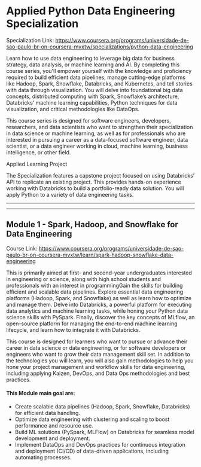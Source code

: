 # Applied Python Data Engineering Specialization

Specialization Link: https://www.coursera.org/programs/universidade-de-sao-paulo-br-on-coursera-mvxtw/specializations/python-data-engineering

Learn how to use data engineering to leverage big data for business strategy, data analysis, or machine learning and AI. By completing this course series, you'll empower yourself with the knowledge and proficiency required to build efficient data pipelines, manage cutting-edge platforms like Hadoop, Spark, Snowflake, Databricks, and Kubernetes, and tell stories with data through visualization. You will delve into foundational big data concepts, distributed computing with Spark, Snowflake’s architecture, Databricks’ machine learning capabilities, Python techniques for data visualization, and critical methodologies like DataOps. 

This course series is designed for software engineers, developers, researchers, and data scientists who want to strengthen their specialization in data science or machine learning, as well as for professionals who are interested in pursuing a career as a data-focused software engineer, data scientist, or a data engineer working in cloud, machine learning, business intelligence, or other field. 

Applied Learning Project

The Specialization features a capstone project focused on using Databricks’ API to replicate an existing project. This provides hands-on experience working with Databricks to build a portfolio-ready data solution. You will apply Python to a variety of data engineering tasks.

---
---

## Module 1 - Spark, Hadoop, and Snowflake for Data Engineering

Course Link: https://www.coursera.org/programs/universidade-de-sao-paulo-br-on-coursera-mvxtw/learn/spark-hadoop-snowflake-data-engineering

This is primarily aimed at first- and second-year undergraduates interested in engineering or science, along with high school students and professionals with an interest in programmingGain the skills for building efficient and scalable data pipelines. Explore essential data engineering platforms (Hadoop, Spark, and Snowflake) as well as learn how to optimize and manage them. Delve into Databricks, a powerful platform for executing data analytics and machine learning tasks, while honing your Python data science skills with PySpark. Finally, discover the key concepts of MLflow, an open-source platform for managing the end-to-end machine learning lifecycle, and learn how to integrate it with Databricks.

This course is designed for learners who want to pursue or advance their career in data science or data engineering, or for software developers or engineers who want to grow their data management skill set. In addition to the technologies you will learn, you will also gain methodologies to help you hone your project management and workflow skills for data engineering, including applying Kaizen, DevOps, and Data Ops methodologies and best practices.

#### This Module main goal are:
* Create scalable data pipelines (Hadoop, Spark, Snowflake, Databricks) for efficient data handling.
* Optimize data engineering with clustering and scaling to boost performance and resource use.
* Build ML solutions (PySpark, MLFlow) on Databricks for seamless model development and deployment.
* Implement DataOps and DevOps practices for continuous integration and deployment (CI/CD) of data-driven applications, including automating processes.

